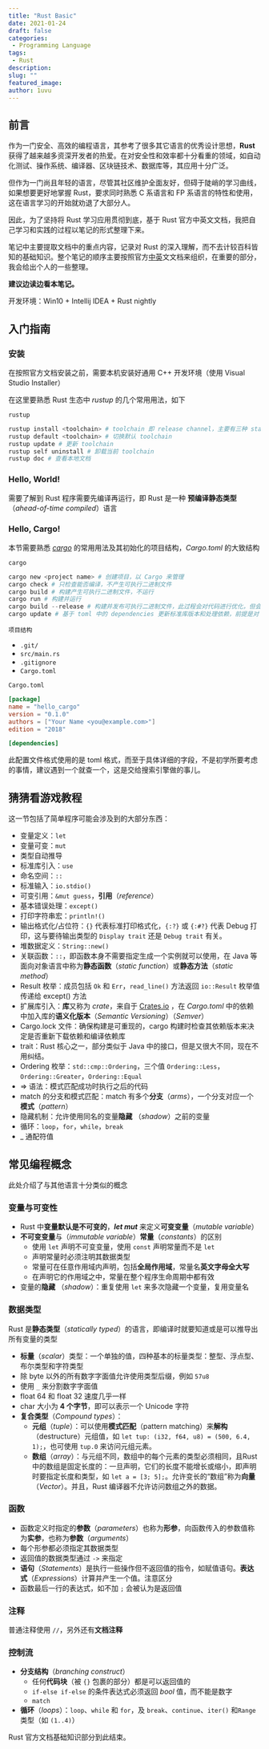 ```yaml
---
title: "Rust Basic"
date: 2021-01-24
draft: false
categories: 
 - Programming Language
tags: 
 - Rust
description: 
slug: ""
featured_image:
author: 1uvu
---
```


## 前言

作为一门安全、高效的编程语言，其参考了很多其它语言的优秀设计思想，**Rust** 获得了越来越多资深开发者的热爱。在对安全性和效率都十分看重的领域，如自动化测试、操作系统、编译器、区块链技术、数据库等，其应用十分广泛。

但作为一门尚且年轻的语言，尽管其社区维护全面友好，但碍于陡峭的学习曲线，如果想要更好地掌握 Rust，要求同时熟悉 C 系语言和 FP 系语言的特性和使用，这在语言学习的开始就劝退了大部分人。

因此，为了坚持将 Rust 学习应用贯彻到底，基于 Rust 官方中英文文档，我把自己学习和实践的过程以笔记的形式整理下来。

笔记中主要提取文档中的重点内容，记录对 Rust 的深入理解，而不去计较百科皆知的基础知识。整个笔记的顺序主要按照官方[中](https://kaisery.github.io/trpl-zh-cn/title-page.html)[英](https://doc.rust-lang.org/book/)文文档来组织，在重要的部分，我会给出个人的一些整理。

**建议边读边看本笔记。**

开发环境：Win10 + Intellij IDEA + Rust nightly

## 入门指南

### 安装

在按照官方文档安装之前，需要本机安装好通用 C++ 开发环境（使用 Visual Studio Installer）

在这里要熟悉 Rust 生态中 *rustup* 的几个常用用法，如下

`rustup `

```powershell
rustup install <toolchain> # toolchain 即 release channel，主要有三种 stable，beta 和 nightly，注意此处还要指定版本，如 nightly-2019-01-17
rustup default <toolchain> # 切换默认 toolchain
rustup update # 更新 toolchain
rustup self uninstall # 卸载当前 toolchain
rustup doc # 查看本地文档
```

### Hello, World!

需要了解到 Rust 程序需要先编译再运行，即 Rust 是一种 **预编译静态类型**（*ahead-of-time compiled*）语言

### Hello, Cargo!

本节需要熟悉 [*cargo*](https://doc.rust-lang.org/cargo/) 的常用用法及其初始化的项目结构，*Cargo.toml* 的大致结构

`cargo`

```powershell
cargo new <project name> # 创建项目，以 Cargo 来管理
cargo check # 只检查能否编译，不产生可执行二进制文件
cargo build # 构建产生可执行二进制文件，不运行
cargo run # 构建并运行
cargo build --release # 构建并发布可执行二进制文件，此过程会对代码进行优化，但会增加构建时间
cargo update # 基于 toml 中的 dependencies 更新标准库版本和处理依赖，前提是对 toml 进行了修改
```

`项目结构`

- `.git/`
- `src/main.rs`
- `.gitignore`
- `Cargo.toml`

`Cargo.toml`

```toml
[package]
name = "hello_cargo"
version = "0.1.0"
authors = ["Your Name <you@example.com>"]
edition = "2018"

[dependencies]
```

此配置文件格式使用的是 toml 格式，而至于具体详细的字段，不是初学所要考虑的事情，建议遇到一个就查一个，这是交给搜索引擎做的事儿。

## 猜猜看游戏教程

这一节包括了简单程序可能会涉及到的大部分东西：

- 变量定义：`let`
- 变量可变：`mut`
- 类型自动推导
- 标准库引入：`use`
- 命名空间：`::`
- 标准输入：`io.stdio()`
- 可变引用：`&mut guess`，**引用**（*reference*）
- 基本错误处理：`except()`
- 打印字符串宏：`println!()`
- 输出格式化/占位符：`{}` 代表标准打印格式化，`{:?}` 或 `{:#?}` 代表 Debug 打印，这与要待输出类型的 `Display trait` 还是 `Debug trait` 有关。
- 堆数据定义：`String::new()`
- 关联函数：`::`，即函数本身不需要指定生成一个实例就可以使用，在 Java 等面向对象语言中称为**静态函数**（*static function*）或**静态方法**（*static method*）
- Result 枚举：成员包括 `Ok` 和 `Err`，`read_line()` 方法返回 `io::Result` 枚举值传递给 except() 方法
- 扩展库引入：**库**又称为 *crate*，来自于 [Crates.io](https://crates.io) ，在 *Cargo.toml* 中的依赖中加入库的**语义化版本**（*Semantic Versioning*）（*Semver*）
- Cargo.lock 文件：确保构建是可重现的，cargo 构建时检查其依赖版本来决定是否重新下载依赖和编译依赖库
- trait：Rust 核心之一，部分类似于 Java 中的接口，但是又很大不同，现在不用纠结。
- Ordering 枚举：`std::cmp::Ordering`，三个值 `Ordering::Less`，`Ordering::Greater`，`Ordering::Equal`
- => 语法：模式匹配成功时执行之后的代码
- match 的分支和模式匹配：match 有多个**分支**（*arms*），一个分支对应一个**模式**（*pattern*）
- 隐藏机制：允许使用同名的变量**隐藏** （*shadow*）之前的变量
- 循环：`loop`，`for`，`while`，`break`
- _ 通配符值

## 常见编程概念

此处介绍了与其他语言十分类似的概念

### 变量与可变性

- Rust 中**变量默认是不可变的**，***let mut*** 来定义**可变变量**（*mutable variable*）
- **不可变变量**与（*immutable variable*）**常量**（*constants*）的区别
  - 使用 `let` 声明不可变变量，使用 `const` 声明常量而不是 `let`
  - 声明常量时必须注明其数据类型
  - 常量可在任意作用域内声明，包括**全局作用域**，常量名**英文字母全大写**
  - 在声明它的作用域之中，常量在整个程序生命周期中都有效
- 变量的**隐藏** （*shadow*）：重复使用 `let` 来多次隐藏一个变量，复用变量名

### 数据类型

Rust 是**静态类型**（*statically typed*）的语言，即编译时就要知道或是可以推导出所有变量的类型

- **标量**（*scalar*）类型：一个单独的值，四种基本的标量类型：整型、浮点型、布尔类型和字符类型
- 除 byte 以外的所有数字字面值允许使用类型后缀，例如 `57u8`
- 使用 `_` 来分割数字字面值
- float 64 和 float 32 速度几乎一样
- char 大小为 **4 个字节**，即可以表示一个 Unicode 字符
- **复合类型**（*Compound types*）：
  - **元组**（*tuple*）：可以使用**模式匹配**（pattern matching）来**解构**（destructure）元组值，如 `let tup: (i32, f64, u8) = (500, 6.4, 1);`，也可使用 `tup.0` 来访问元组元素。
  - **数组**（*array*）：与元组不同，数组中的每个元素的类型必须相同，且Rust 中的数组是固定长度的：一旦声明，它们的长度不能增长或缩小，即声明时要指定长度和类型，如 `let a = [3; 5];`。允许变长的“数组”称为**向量**（*Vector*）。并且，Rust 编译器不允许访问数组之外的数据。

### 函数

- 函数定义时指定的**参数**（*parameters*）也称为**形参**，向函数传入的参数值称为**实参**，也称为**参数**（*arguments*）
- 每个形参都必须指定其数据类型
- 返回值的数据类型通过 `->` 来指定
- **语句**（*Statements*）是执行一些操作但不返回值的指令，如赋值语句。**表达式**（*Expressions*）计算并产生一个值。注意区分
- 函数最后一行的表达式，如不加 `;` 会被认为是返回值

### 注释

普通注释使用 `//`，另外还有**文档注释**

### 控制流

- **分支结构**（*branching construct*）
  - 任何**代码块**（被 `{}` 包裹的部分）都是可以返回值的
  - `if-else if-else` 的条件表达式必须返回 *bool* 值，而不能是数字
  - `match` 
- **循环**（*loops*）：`loop`、`while` 和 `for`，及 `break`、`continue`、`iter()` 和`Range` 类型（如 `(1..4)`）



Rust 官方文档基础知识部分到此结束。